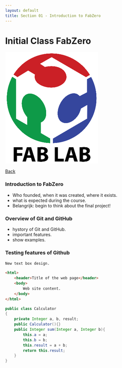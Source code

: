 ```yaml
---
layout: default
title: Section 01 - Introduction to FabZero
---
```


# Initial Class FabZero

![FabLab](../assets/images/section01_FabLab.png)


[Back](./..)

### Introduction to FabZero

- Who founded, when it was created, where it exists.
- what is expected during the course.
- Belangrijk: begin to think about the final project!

### Overview of Git and GitHub

- hystory of Git and GitHub.
- important features.
- show examples.

### Testing features of Github

```
New text box design.
```

```html
<html>
	<header>Title of the web page</header>
	<body>
		Web site content.
	</body>
</html>
```


```java
public class Calculator 
{
	private Integer a, b, result;
	public Calculator(){}
	public Integer sum(Integer a, Integer b){
		this.a = a;
		this.b = b;
		this.result = a + b;
		return this.result;
	}
}
```